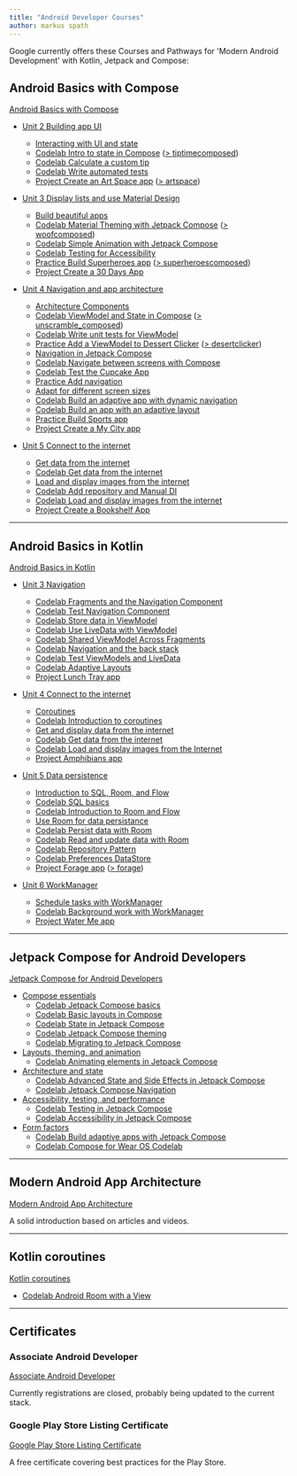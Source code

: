 ```yaml
---
title: "Android Developer Courses"
author: markus spath
---
```


Google currently offers these Courses and Pathways for 'Modern Android Development' with Kotlin, Jetpack and Compose:

## Android Basics with Compose

[Android Basics with Compose](https://developer.android.com/courses/android-basics-compose/course)

- [Unit 2 Building app UI](https://developer.android.com/courses/android-basics-compose/unit-2)
  - [Interacting with UI and state](https://developer.android.com/courses/pathways/android-basics-compose-unit-2-pathway-3)
  - [Codelab Intro to state in Compose](https://developer.android.com/codelabs/basic-android-kotlin-compose-using-state) ([> tiptimecomposed](https://github.com/mspath/tiptimecomposed))
  - [Codelab Calculate a custom tip](https://developer.android.com/codelabs/basic-android-kotlin-compose-calculate-tip)
  - [Codelab Write automated tests](https://developer.android.com/codelabs/basic-android-kotlin-compose-write-automated-tests)
  - [Project Create an Art Space app](https://developer.android.com/codelabs/basic-android-kotlin-compose-art-space) ([> artspace](https://github.com/mspath/artspace))

- [Unit 3 Display lists and use Material Design](https://developer.android.com/courses/android-basics-compose/unit-3)
  - [Build beautiful apps](https://developer.android.com/courses/pathways/android-basics-compose-unit-3-pathway-3)
  - [Codelab Material Theming with Jetpack Compose](https://developer.android.com/codelabs/basic-android-kotlin-compose-material-theming) ([> woofcomposed](https://github.com/mspath/woofcomposed))
  - [Codelab Simple Animation with Jetpack Compose](https://developer.android.com/codelabs/basic-android-kotlin-compose-woof-animation)
  - [Codelab Testing for Accessibility](https://developer.android.com/codelabs/basic-android-kotlin-compose-test-accessibility)
  - [Practice Build Superheroes app](https://developer.android.com/codelabs/basic-android-kotlin-compose-practice-superheroes) ([> superheroescomposed](https://github.com/mspath/superheroescomposed))
  - [Project Create a 30 Days App](https://developer.android.com/codelabs/basic-android-kotlin-compose-30-days)

- [Unit 4 Navigation and app architecture](https://developer.android.com/courses/android-basics-compose/unit-4)
  - [Architecture Components](https://developer.android.com/courses/pathways/android-basics-compose-unit-4-pathway-1)
  - [Codelab ViewModel and State in Compose](https://developer.android.com/codelabs/basic-android-kotlin-compose-viewmodel-and-state) ([> unscramble_composed](https://github.com/mspath/unscramble_composed))
  - [Codelab Write unit tests for ViewModel](https://developer.android.com/codelabs/basic-android-kotlin-compose-test-viewmodel)
  - [Practice Add a ViewModel to Dessert Clicker](https://developer.android.com/codelabs/basic-android-kotlin-compose-practice-viewmodel) ([> desertclicker](https://github.com/mspath/desertclicker))
  - [Navigation in Jetpack Compose](https://developer.android.com/courses/pathways/android-basics-compose-unit-4-pathway-2)
  - [Codelab Navigate between screens with Compose](https://developer.android.com/codelabs/basic-android-kotlin-compose-navigation)
  - [Codelab Test the Cupcake App](https://developer.android.com/codelabs/basic-android-kotlin-compose-test-cupcake)
  - [Practice Add navigation](https://developer.android.com/codelabs/basic-android-kotlin-compose-practice-navigation)
  - [Adapt for different screen sizes](https://developer.android.com/courses/pathways/android-basics-compose-unit-4-pathway-3)
  - [Codelab Build an adaptive app with dynamic navigation](https://developer.android.com/codelabs/basic-android-kotlin-compose-adaptive-navigation-for-large-screens)
  - [Codelab Build an app with an adaptive layout](https://developer.android.com/codelabs/basic-android-kotlin-compose-adaptive-content-for-large-screens)
  - [Practice Build Sports app](https://developer.android.com/codelabs/basic-android-kotlin-compose-practice-sports-app)
  - [Project Create a My City app](https://developer.android.com/codelabs/basic-android-kotlin-compose-my-city)

- [Unit 5 Connect to the internet](https://developer.android.com/courses/android-basics-compose/unit-5)
  - [Get data from the internet](https://developer.android.com/courses/pathways/android-basics-compose-unit-5-pathway-1)
  - [Codelab Get data from the internet](https://developer.android.com/codelabs/basic-android-kotlin-compose-getting-data-internet)
  - [Load and display images from the internet](https://developer.android.com/courses/pathways/android-basics-compose-unit-5-pathway-2)
  - [Codelab Add repository and Manual DI](https://developer.android.com/codelabs/basic-android-kotlin-compose-add-repository)
  - [Codelab Load and display images from the internet](https://developer.android.com/codelabs/basic-android-kotlin-compose-load-images)
  - [Project Create a Bookshelf App](https://developer.android.com/codelabs/basic-android-kotlin-compose-bookshelf)

---

## Android Basics in Kotlin

[Android Basics in Kotlin](https://developer.android.com/courses/android-basics-kotlin/course)

- [Unit 3 Navigation](https://developer.android.com/courses/android-basics-kotlin/unit-3)
  - [Codelab Fragments and the Navigation Component](https://developer.android.com/codelabs/basic-android-kotlin-training-fragments-navigation-component)
  - [Codelab Test Navigation Component](https://developer.android.com/codelabs/android-basics-kotlin-test-navigation-components)
  - [Codelab Store data in ViewModel](https://developer.android.com/codelabs/basic-android-kotlin-training-viewmodel)
  - [Codelab Use LiveData with ViewModel](https://developer.android.com/codelabs/basic-android-kotlin-training-livedata)
  - [Codelab Shared ViewModel Across Fragments](https://developer.android.com/codelabs/basic-android-kotlin-training-shared-viewmodel)
  - [Codelab Navigation and the back stack](https://developer.android.com/codelabs/basic-android-kotlin-training-navigation-backstack)
  - [Codelab Test ViewModels and LiveData](https://developer.android.com/codelabs/android-basics-kotlin-test-viewmodel-and-livedata)
  - [Codelab Adaptive Layouts](https://developer.android.com/codelabs/basic-android-kotlin-training-adaptive-layouts)
  - [Project Lunch Tray app](https://developer.android.com/codelabs/basic-android-kotlin-training-project-lunch-tray)

- [Unit 4 Connect to the internet](https://developer.android.com/courses/android-basics-kotlin/unit-4)
  - [Coroutines](https://developer.android.com/courses/pathways/android-basics-kotlin-unit-4-pathway-1)
  - [Codelab Introduction to coroutines](https://developer.android.com/codelabs/basic-android-kotlin-training-introduction-coroutines)
  - [Get and display data from the internet](https://developer.android.com/courses/pathways/android-basics-kotlin-unit-4-pathway-2)
  - [Codelab Get data from the internet](https://developer.android.com/codelabs/basic-android-kotlin-training-getting-data-internet)
  - [Codelab Load and display images from the Internet](https://developer.android.com/codelabs/basic-android-kotlin-training-internet-images)
  - [Project Amphibians app](https://developer.android.com/codelabs/basic-android-kotlin-training-project-amphibians)

- [Unit 5 Data persistence](https://developer.android.com/courses/android-basics-kotlin/unit-5)
  - [Introduction to SQL, Room, and Flow](https://developer.android.com/courses/pathways/android-basics-kotlin-unit-5-pathway-1)
  - [Codelab SQL basics](https://developer.android.com/codelabs/basic-android-kotlin-training-sql-basics)
  - [Codelab Introduction to Room and Flow](https://developer.android.com/codelabs/basic-android-kotlin-training-intro-room-flow)
  - [Use Room for data persistance](https://developer.android.com/courses/pathways/android-basics-kotlin-unit-5-pathway-2)
  - [Codelab Persist data with Room](https://developer.android.com/codelabs/basic-android-kotlin-training-persisting-data-room)
  - [Codelab Read and update data with Room](https://developer.android.com/codelabs/basic-android-kotlin-training-update-data-room)
  - [Codelab Repository Pattern](https://developer.android.com/codelabs/basic-android-kotlin-training-repository-pattern)
  - [Codelab Preferences DataStore](https://developer.android.com/codelabs/basic-android-kotlin-training-preferences-datastore)
  - [Project Forage app](https://developer.android.com/codelabs/basic-android-kotlin-training-project-forage) ([> forage](https://github.com/mspath/forage))

- [Unit 6 WorkManager](https://developer.android.com/courses/android-basics-kotlin/unit-6)
  - [Schedule tasks with WorkManager](https://developer.android.com/courses/pathways/android-basics-kotlin-unit-6-pathway-1)
  - [Codelab Background work with WorkManager](https://developer.android.com/codelabs/android-workmanager)
  - [Project Water Me app](https://developer.android.com/codelabs/basic-android-kotlin-training-project-water-me)

---

## Jetpack Compose for Android Developers

[Jetpack Compose for Android Developers](https://developer.android.com/courses/jetpack-compose/course)

- [Compose essentials](https://developer.android.com/courses/pathways/jetpack-compose-for-android-developers-1)
  - [Codelab Jetpack Compose basics](https://developer.android.com/codelabs/jetpack-compose-basics)
  - [Codelab Basic layouts in Compose](https://developer.android.com/codelabs/jetpack-compose-layouts)
  - [Codelab State in Jetpack Compose](https://developer.android.com/codelabs/jetpack-compose-state)
  - [Codelab Jetpack Compose theming](https://developer.android.com/codelabs/jetpack-compose-theming)
  - [Codelab Migrating to Jetpack Compose](https://developer.android.com/codelabs/jetpack-compose-migration)
- [Layouts, theming, and animation](https://developer.android.com/courses/pathways/jetpack-compose-for-android-developers-2)
  - [Codelab Animating elements in Jetpack Compose](https://developer.android.com/codelabs/jetpack-compose-animation)
- [Architecture and state](https://developer.android.com/courses/pathways/jetpack-compose-for-android-developers-3)
  - [Codelab Advanced State and Side Effects in Jetpack Compose](https://developer.android.com/codelabs/jetpack-compose-advanced-state-side-effects)
  - [Codelab Jetpack Compose Navigation](https://developer.android.com/codelabs/jetpack-compose-navigation)
- [Accessibility, testing, and performance](https://developer.android.com/courses/pathways/jetpack-compose-for-android-developers-4)
  - [Codelab Testing in Jetpack Compose](https://developer.android.com/codelabs/jetpack-compose-testing)
  - [Codelab Accessibility in Jetpack Compose](https://developer.android.com/codelabs/jetpack-compose-accessibility)
- [Form factors](https://developer.android.com/courses/pathways/jetpack-compose-for-android-developers-5)
  - [Codelab Build adaptive apps with Jetpack Compose](https://codelabs.developers.google.com/jetpack-compose-adaptability)
  - [Codelab Compose for Wear OS Codelab](https://developer.android.com/codelabs/compose-for-wear-os)

---

## Modern Android App Architecture

[Modern Android App Architecture](https://developer.android.com/courses/pathways/android-architecture)

A solid introduction based on articles and videos.

---

## Kotlin coroutines

[Kotlin coroutines](https://developer.android.com/courses/pathways/android-coroutines)

- [Codelab Android Room with a View](https://developer.android.com/codelabs/android-room-with-a-view-kotlin)

---

## Certificates

### Associate Android Developer

[Associate Android Developer](https://developers.google.com/certification/associate-android-developer)

Currently registrations are closed, probably being updated to the current stack.

### Google Play Store Listing Certificate

[Google Play Store Listing Certificate](https://play.google.com/academy/certificate/)

A free certificate covering best practices for the Play Store.

